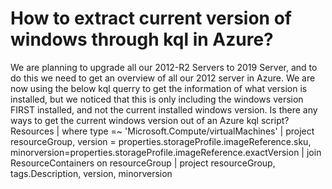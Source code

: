 
# How to extract current version of windows through kql in Azure?

We are planning to upgrade all our 2012-R2 Servers to 2019 Server, and to do this we need to get an overview of all our 2012 server in Azure.
We are now using the below kql querry to get the information of what version is installed, but we noticed that this is only including the windows version FIRST installed, and not the current installed windows version. Is there any ways to get the current windows version out of an Azure kql script?
Resources 
| where type =~ 'Microsoft.Compute/virtualMachines'
| project resourceGroup, version = properties.storageProfile.imageReference.sku, minorversion=properties.storageProfile.imageReference.exactVersion
| join ResourceContainers on resourceGroup
| project resourceGroup, tags.Description, version, minorversion


        